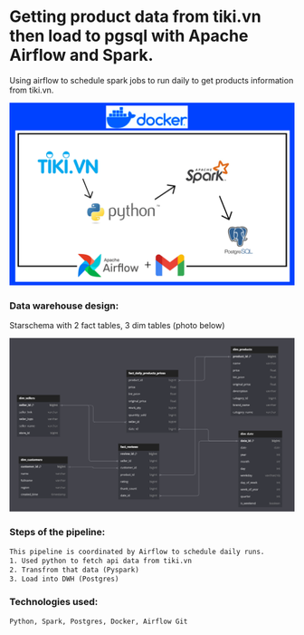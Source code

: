 # Getting product data from tiki.vn then load to pgsql with Apache Airflow and Spark.

Using airflow to schedule spark jobs to run daily to get products information from tiki.vn.

![pipeline](./assets/photos/etl.png)

### Data warehouse design:
Starschema with 2 fact tables, 3 dim tables (photo below)

![db](./assets/photos/star-schema-dwh.png)

### Steps of the pipeline:
    
    This pipeline is coordinated by Airflow to schedule daily runs.
    1. Used python to fetch api data from tiki.vn
    2. Transfrom that data (Pyspark)
    3. Load into DWH (Postgres)

### Technologies used:
    Python, Spark, Postgres, Docker, Airflow Git